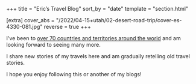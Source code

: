 +++
title = "Eric’s Travel Blog"
sort_by = "date"
template = "section.html"

[extra]
cover_abs = "/2022/04-15+utah/02-desert-road-trip/cover-es-4330-081.jpg"
reverse = true
+++

I've been to [over 70 countries and territories around the world](/countries/) and am looking forward to seeing many more.

I share new stories of my travels here and am gradually retelling old travel stories.

I hope you enjoy following this or another of my blogs!
